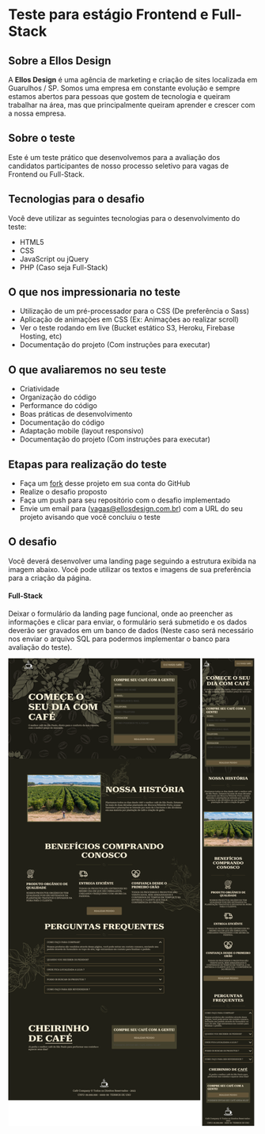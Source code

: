 # Teste para estágio Frontend e Full-Stack

## Sobre a Ellos Design

A **Ellos Design** é uma agência de marketing e criação de sites localizada em Guarulhos / SP. Somos uma empresa em constante evolução e sempre estamos abertos para pessoas que gostem de tecnologia e queiram trabalhar na área, mas que principalmente queiram aprender e crescer com a nossa empresa.

## Sobre o teste

Este é um teste prático que desenvolvemos para a avaliação dos candidatos participantes de nosso processo seletivo para vagas de Frontend ou Full-Stack.

## Tecnologias para o desafio

Você deve utilizar as seguintes tecnologias para o desenvolvimento do teste:

- HTML5
- CSS
- JavaScript ou jQuery
- PHP (Caso seja Full-Stack)

## O que nos impressionaria no teste

- Utilização de um pré-processador para o CSS (De preferência o Sass)
- Aplicação de animações em CSS (Ex: Animações ao realizar scroll)
- Ver o teste rodando em live (Bucket estático S3, Heroku, Firebase Hosting, etc)
- Documentação do projeto (Com instruções para executar)

## O que avaliaremos no seu teste

- Criatividade
- Organização do código
- Performance do código
- Boas práticas de desenvolvimento
- Documentação do código
- Adaptação mobile (layout responsivo)
- Documentação do projeto (Com instruções para executar)

## Etapas para realização do teste

- Faça um [fork](https://github.com/Ellos-Design/teste-frontend-developer/fork) desse projeto em sua conta do GitHub
- Realize o desafio proposto
- Faça um push para seu repositório com o desafio implementado
- Envie um email para (vagas@ellosdesign.com.br) com a URL do seu projeto avisando que você concluiu o teste

## O desafio

Você deverá desenvolver uma landing page seguindo a estrutura exibida na imagem abaixo. Você pode utilizar os textos e imagens de sua preferência para a criação da página.

#### Full-Stack

Deixar o formulário da landing page funcional, onde ao preencher as informações e clicar para enviar, o formulário será submetido e os dados deverão ser gravados em um banco de dados (Neste caso será necessário nos enviar o arquivo SQL para podermos implementar o banco para avaliação do teste).

![Template da página a ser desenvolvida](https://github.com/Ellos-Design/teste-frontend-developer/blob/master/wireframe.png?raw=true)

